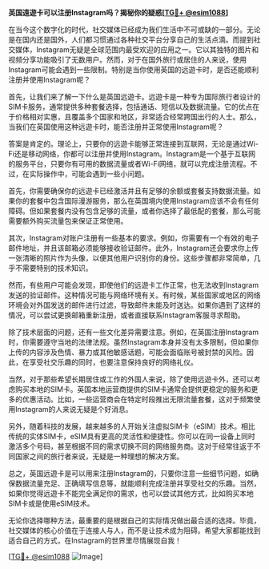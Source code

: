 **英国遠遊卡可以注册Instagram吗？揭秘你的疑惑[[TG💪+ @esim1088](https://t.me/s/esim1088)]**

在当今这个数字化的时代，社交媒体已经成为我们生活中不可或缺的一部分。无论是在国内还是国外，人们都习惯通过各种社交平台分享自己的生活点滴。而提到社交媒体，Instagram无疑是全球范围内最受欢迎的应用之一。它以其独特的图片和视频分享功能吸引了无数用户。然而，对于在国外旅行或居住的人来说，使用Instagram可能会遇到一些限制。特别是当你使用英国的远遊卡时，是否还能顺利注册并使用Instagram呢？

首先，让我们来了解一下什么是英国远遊卡。远遊卡是一种专为国际旅行者设计的SIM卡服务，通常提供多种套餐选择，包括通话、短信以及数据流量。它的优点在于价格相对实惠，且覆盖多个国家和地区，非常适合经常跨国出行的人士。那么，当我们在英国使用这种远遊卡时，能否注册并正常使用Instagram呢？

答案是肯定的。理论上，只要你的远遊卡能够正常连接到互联网，无论是通过Wi-Fi还是移动网络，你都可以注册并使用Instagram。Instagram是一个基于互联网的服务平台，只要你有可用的数据流量或者Wi-Fi网络，就可以完成注册流程。不过，在实际操作中，可能会遇到一些小问题。

首先，你需要确保你的远遊卡已经激活并且有足够的余额或套餐支持数据流量。如果你的套餐中包含国际漫游服务，那么在英国境内使用Instagram应该不会有任何障碍。但如果套餐内没有包含足够的流量，或者你选择了最低配的套餐，那么可能需要额外购买流量包来保证正常使用。

其次，Instagram对账户注册有一些基本的要求。例如，你需要有一个有效的电子邮件地址，并且该邮箱必须能够接收验证邮件。此外，Instagram还会要求你上传一张清晰的照片作为头像，以便其他用户识别你的身份。这些步骤都非常简单，几乎不需要特别的技术知识。

然而，有些用户可能会发现，即使他们的远遊卡工作正常，也无法收到Instagram发送的验证邮件。这种情况可能与网络环境有关。有时候，某些国家或地区的网络环境会对外国发送的邮件进行过滤，导致邮件未能及时送达。如果你遇到了这样的情况，可以尝试更换邮箱重新注册，或者直接联系Instagram客服寻求帮助。

除了技术层面的问题，还有一些文化差异需要注意。例如，在英国注册Instagram时，你需要遵守当地的法律法规。虽然Instagram本身并没有太多限制，但如果你上传的内容涉及色情、暴力或其他敏感话题，可能会面临账号被封禁的风险。因此，在享受社交乐趣的同时，也要注意保持良好的网络礼仪。

当然，对于那些希望长期居住或工作的外国人来说，除了使用远遊卡外，还可以考虑购买本地的SIM卡。英国本地运营商提供的SIM卡通常会提供更稳定的服务和更多的优惠活动。比如，一些运营商会在特定时段推出无限流量套餐，这对于频繁使用Instagram的人来说无疑是个好消息。

另外，随着科技的发展，越来越多的人开始关注虚拟SIM卡（eSIM）技术。相比传统的实体SIM卡，eSIM具有更高的灵活性和便捷性。你可以在同一设备上同时激活多个号码，甚至根据不同的需求切换不同的网络服务商。这对于经常往返于不同国家之间的旅行者来说，无疑是一种理想的解决方案。

总之，英国远遊卡是可以用来注册Instagram的，只要你注意一些细节问题，如确保数据流量充足、正确填写信息等，就能顺利完成注册并享受社交的乐趣。当然，如果你觉得远遊卡不能完全满足你的需求，也可以尝试其他方式，比如购买本地SIM卡或是使用eSIM技术。

无论你选择哪种方法，最重要的是根据自己的实际情况做出最合适的选择。毕竟，社交媒体的核心价值在于连接人与人，而不是让技术成为阻碍。希望大家都能找到适合自己的方式，在Instagram的世界里尽情展现自我！

[[TG💪+ @esim1088](https://t.me/s/esim1088) ![Image](https://i.postimg.cc/4NQfJmqS/Snipaste-2025-05-13-00-14-12.png)]